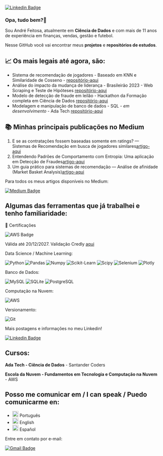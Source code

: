 [![Linkedin Badge](https://img.shields.io/badge/-LinkedIn-blue?style=for-the-badge&logo=Linkedin&logoColor=white&link=www.linkedin.com/in/andrefeitosa)](www.linkedin.com/in/andrefeitosa)

### Opa, tudo bem?👋

Sou André Feitosa, atualmente em **Ciência de Dados** e com mais de 11 anos de experiência em finanças, vendas, gestão e futebol.

Nesse GitHub você vai encontrar meus **projetos** e **repositórios de estudos**. 

## 📈 Os mais legais até agora, são:
- Sistema de recomendação de jogadores - Baseado em KNN e Similaridade de Cosseno - [repositório-aqui](https://github.com/andrefeitosa9/sistema-recomendacao-fifa24)
- Análise do impacto da mudança de liderança - Brasileirão 2023 - Web Scraping e Teste de Hipóteses [repositório-aqui](https://github.com/andrefeitosa9/teste-hipotese-brasileirao)
- Modelo de detecção de fraude em leilão - Hackathon da Formação completa em Ciência de Dados [repositório-aqui](https://github.com/andrefeitosa9/Deteccao-Fraude-Hackathon-FCCD)
- Modelagem e manipulação de banco de dados - SQL - _em desenvolvimento_ - Ada Tech  [repositório-aqui](https://github.com/andrefeitosa9/banco-dados-restaurante)

## 📚 Minhas principais publicações no Medium
1. E se as contratações fossem baseadas somente em ratings? — Sistemas de Recomendação em busca de jogadores similares[artigo-aqui]([https://medium.com/sua-publicação](https://medium.com/@andrefeitosa9/e-se-as-contratações-fossem-baseadas-somente-em-ratings-669d1773abd6))
2. Entendendo Padrões de Comportamento com Entropia: Uma aplicação em Detecção de Fraudes[artigo-aqui](https://medium.com/@andrefeitosa9/entendendo-padrões-de-comportamento-com-entropia-uma-aplicação-em-detecção-de-fraudes-d2ede1871968)
3. Um guia prático para sistemas de recomendação — Análise de afinidade (Market Basket Analysis)[artigo-aqui](https://medium.com/@andrefeitosa9/um-guia-prático-para-sistemas-de-recomendação-análise-de-afinidade-market-basket-analysis-91c667ab7ad1)

Para todos os meus artigos disponíveis no Medium:

[![Medium Badge](https://img.shields.io/badge/@andrefeitosa9-black?style=for-the-badge&logo=medium&logoColor=white&link=https://medium.com/@andrefeitosa9)](https://medium.com/@andrefeitosa9)

## Algumas das ferramentas que já trabalhei e tenho familiaridade:

📜 Certificações

![AWS Badge](https://d1.awsstatic.com/certification/badges/AWS-Certified-Cloud-Practitioner_badge_150x150.17da917fbddc5383838d9f8209d2030c8d99f31e.png)

Válida até 20/12/2027. Validação Credly [aqui](https://www.credly.com/badges/8fa14ebb-7785-4d65-9fc6-74b041b39658/public_url)

Data Science / Machine Learning:

![Python](https://img.shields.io/badge/python-3670A0?style=for-the-badge&logo=python&logoColor=white) ![Pandas](https://img.shields.io/badge/Pandas-2C2D72?style=for-the-badge&logo=pandas&logoColor=white) ![Numpy](https://img.shields.io/badge/Numpy-777BB4?style=for-the-badge&logo=numpy&logoColor=white) ![Scikit-Learn](https://img.shields.io/badge/scikit_learn-F7931E?style=for-the-badge&logo=scikit-learn&logoColor=white) ![Scipy](https://img.shields.io/badge/SciPy-654FF0?style=for-the-badge&logo=SciPy&logoColor=white) ![Selenium](https://img.shields.io/badge/selenium-43B02A?style=for-the-badge&logo=selenium&logoColor=white) ![Plotly](https://img.shields.io/badge/-Plotly-black?style=for-the-badge&logo=Plotly) 

Banco de Dados: 

![MySQL](https://img.shields.io/badge/MySQL-00000F?style=for-the-badge&logo=mysql&logoColor=white) ![SQLite](https://img.shields.io/badge/SQLite-000?style=for-the-badge&logo=sqlite&logoColor=white) ![PostgreSQL](https://img.shields.io/badge/PostgreSQL-000?style=for-the-badge&logo=postgresql&logoColor=white)

Computação na Nuvem:

![AWS](https://img.shields.io/badge/amazonwebservices-%23232F3E?style=for-the-badge&logo=amazonwebservices)

Versionamento:

![Git](https://img.shields.io/badge/GIT-E44C30?style=for-the-badge&logo=git&logoColor=white)  

Mais postagens e informações no meu Linkedin!

[![Linkedin Badge](https://img.shields.io/badge/-LinkedIn-blue?style=for-the-badge&logo=Linkedin&logoColor=white&link=www.linkedin.com/in/andrefeitosa)](www.linkedin.com/in/andrefeitosa)

## Cursos:

**Ada Tech - Ciência de Dados** - Santander Coders

**Escola da Nuvem - Fundamentos em Tecnologia e Computação na Nuvem** - AWS

## Posso me comunicar em / I can speak / Puedo comunicarme en:

- <img src="https://upload.wikimedia.org/wikipedia/en/0/05/Flag_of_Brazil.svg" alt="Brasil" width="20"/> Português
- <img src="https://upload.wikimedia.org/wikipedia/en/a/a4/Flag_of_the_United_States.svg" alt="Estados Unidos" width="20"/> English
- <img src="https://upload.wikimedia.org/wikipedia/commons/9/9a/Flag_of_Spain.svg" alt="Espanha" width="20"/> Español

Entre em contato por e-mail: 

[![Gmail Badge](https://img.shields.io/badge/-Gmail-c14438?style=for-the-badge&logo=Gmail&logoColor=white&link=mailto:andrefeitosa9@gmail.com)](mailto:andrefeitosa9@gmail.com)


